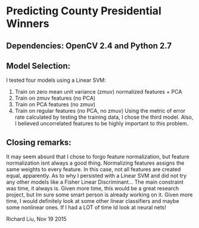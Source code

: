 # Predicting County Presidential Winners

## Dependencies: OpenCV 2.4 and Python 2.7

## Model Selection:
I tested four models using a Linear SVM:
  1. Train on zero mean unit variance (zmuv) normalized features + PCA
  2. Train on zmuv features (no PCA)
  3. Train on PCA features (no zmuv)
  4. Train on regular features (no PCA, no zmuv)
Using the metric of error rate calculated by testing the training data, I chose the third model. Also, I believed uncorrelated features to be highly important to this problem.

## Closing remarks:
It may seem absurd that I chose to forgo feature normalization, but feature normalization isnt always a good thing.
Normalizing features assigns the same weights to every feature. In this case, not all features are created equal, apparently.
As to why I persisted with a Linear SVM and did not try any other models like a Fisher Linear Discriminant...
The main constraint was time, it always is. Given more time, this would be a great research project, but Im sure some smart person is already working on it.
Given more time, I would definitely look at some other linear classifiers and maybe some nonlinear ones. If I had a LOT of time Id look at neural nets!

Richard Liu, Nov 19 2015
